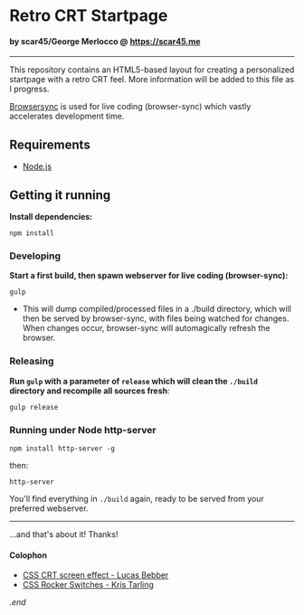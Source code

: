 # Retro CRT Startpage
#### by scar45/George Merlocco @ https://scar45.me

---

This repository contains an HTML5-based layout for creating a personalized startpage with a retro CRT feel. More information will be added to this file as I progress.

[Browsersync](http://www.browsersync.io) is used for live coding (browser-sync) which vastly accelerates development time.

## Requirements

- [Node.js](http://nodejs.org)

## Getting it running

**Install dependencies:**
```
npm install
```
### Developing

**Start a first build, then spawn webserver for live coding (browser-sync):**
```
gulp
```
- This will dump compiled/processed files in a ./build directory, which will then be served by browser-sync, with files being watched for changes. When changes occur, browser-sync will automagically refresh the browser.

### Releasing

**Run ```gulp``` with a parameter of ```release``` which will clean the ```./build``` directory and recompile all sources fresh**:

```
gulp release
```

### Running under Node http-server

```
npm install http-server -g
```

then:

```
http-server
```

You'll find everything in ```./build``` again, ready to be served from your preferred webserver. 

---

...and that's about it! Thanks!

#### Colophon

* [CSS CRT screen effect - Lucas Bebber](https://codepen.io/lbebber/pen/XJRdrV)
* [CSS Rocker Switches - Kris Tarling](http://codepen.io/kristarling/pen/WwPovb)

_.end_
